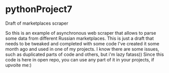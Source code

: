# pythonProject7
Draft of marketplaces scraper

So this is an example of  asynchronous web scraper that allows to parse some data from different Russian marketplaces.
This is just a draft that needs to be tweaked and completed with some code
I've created it some month ago and used in one of my projects.
I know there are some issues, such as duplicated parts of code and others, 
but i'm lazy fatass))
Since this code is  here in open repo, you can use any part of it in your projects, if upvoite me:)
